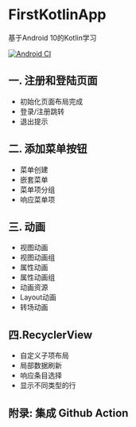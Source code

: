 # FirstKotlinApp
基于Android 10的Kotlin学习

[![Android CI](https://github.com/ZeroDevi1/FirstKotlinApp/actions/workflows/package.yml/badge.svg)](https://github.com/ZeroDevi1/FirstKotlinApp/actions/workflows/package.yml)

## 一. 注册和登陆页面
- 初始化页面布局完成
- 登录/注册跳转
- 退出提示

## 二. 添加菜单按钮
- 菜单创建
- 嵌套菜单
- 菜单项分组
- 响应菜单项

## 三. 动画
- 视图动画
- 视图动画组
- 属性动画
- 属性动画组
- 动画资源
- Layout动画
- 转场动画

## 四.RecyclerView
- 自定义子项布局
- 局部数据刷新
- 响应条目选择
- 显示不同类型的行
## 附录: 集成 Github Action